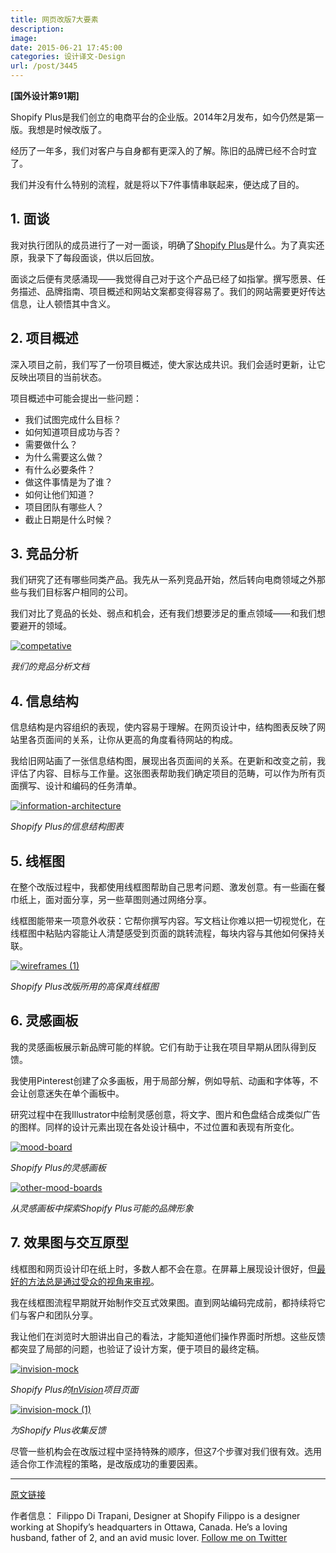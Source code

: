 ```yaml
---
title: 网页改版7大要素
description: 
image: 
date: 2015-06-21 17:45:00
categories: 设计译文-Design
url: /post/3445
---
```


**[国外设计第91期]**

Shopify Plus是我们创立的电商平台的企业版。2014年2月发布，如今仍然是第一版。我想是时候改版了。

经历了一年多，我们对客户与自身都有更深入的了解。陈旧的品牌已经不合时宜了。

我们并没有什么特别的流程，就是将以下7件事情串联起来，便达成了目的。

## 1. 面谈

我对执行团队的成员进行了一对一面谈，明确了[Shopify Plus](http://www.shopify.com/plus)是什么。为了真实还原，我录下了每段面谈，供以后回放。

面谈之后便有灵感涌现——我觉得自己对于这个产品已经了如指掌。撰写愿景、任务描述、品牌指南、项目概述和网站文案都变得容易了。我们的网站需要更好传达信息，让人顿悟其中含义。

## 2. 项目概述

深入项目之前，我们写了一份项目概述，使大家达成共识。我们会适时更新，让它反映出项目的当前状态。

项目概述中可能会提出一些问题：

* 我们试图完成什么目标？
* 如何知道项目成功与否？
* 需要做什么？
* 为什么需要这么做？
* 有什么必要条件？
* 做这件事情是为了谁？
* 如何让他们知道？
* 项目团队有哪些人？
* 截止日期是什么时候？

## 3. 竞品分析

我们研究了还有哪些同类产品。我先从一系列竞品开始，然后转向电商领域之外那些与我们目标客户相同的公司。

我们对比了竞品的长处、弱点和机会，还有我们想要涉足的重点领域——和我们想要避开的领域。

[![competative](http://blog.invisionapp.com/wp-content/uploads/2015/06/competative.jpg?ver=1)](http://blog.invisionapp.com/wp-content/uploads/2015/06/competative.jpg "7 elements of a website redesign process")

*我们的竞品分析文档*

## 4. 信息结构

信息结构是内容组织的表现，使内容易于理解。在网页设计中，结构图表反映了网站里各页面间的关系，让你从更高的角度看待网站的构成。

我给旧网站画了一张信息结构图，展现出各页面间的关系。在更新和改变之前，我评估了内容、目标与工作量。这张图表帮助我们确定项目的范畴，可以作为所有页面撰写、设计和编码的任务清单。

[![information-architecture](http://blog.invisionapp.com/wp-content/uploads/2015/06/information-architecture.jpg?ver=1)](http://blog.invisionapp.com/wp-content/uploads/2015/06/information-architecture.jpg "7 elements of a website redesign process")

*Shopify Plus的信息结构图表*

## 5. 线框图

在整个改版过程中，我都使用线框图帮助自己思考问题、激发创意。有一些画在餐巾纸上，面对面分享，另一些草图则通过网络分享。

线框图能带来一项意外收获：它帮你撰写内容。写文档让你难以把一切视觉化，在线框图中粘贴内容能让人清楚感受到页面的跳转流程，每块内容与其他如何保持关联。

[![wireframes (1)](http://blog.invisionapp.com/wp-content/uploads/2015/06/wireframes-1.jpg?ver=1)](http://blog.invisionapp.com/wp-content/uploads/2015/06/wireframes-1.jpg "7 elements of a website redesign process")

*Shopify Plus改版所用的高保真线框图*

## 6. 灵感画板

我的灵感画板展示新品牌可能的样貌。它们有助于让我在项目早期从团队得到反馈。

我使用Pinterest创建了众多画板，用于局部分解，例如导航、动画和字体等，不会让创意迷失在单个画板中。

研究过程中在我Illustrator中绘制灵感创意，将文字、图片和色盘结合成类似广告的图样。同样的设计元素出现在各处设计稿中，不过位置和表现有所变化。

[![mood-board](http://blog.invisionapp.com/wp-content/uploads/2015/06/mood-board.jpg?ver=1)](http://blog.invisionapp.com/wp-content/uploads/2015/06/mood-board.jpg "7 elements of a website redesign process")

*Shopify Plus的灵感画板*

[![other-mood-boards](http://blog.invisionapp.com/wp-content/uploads/2015/06/other-mood-boards.jpg?ver=1)](http://blog.invisionapp.com/wp-content/uploads/2015/06/other-mood-boards.jpg "7 elements of a website redesign process")

*从灵感画板中探索Shopify Plus可能的品牌形象*

## 7. 效果图与交互原型

线框图和网页设计印在纸上时，多数人都不会在意。在屏幕上展现设计很好，但[最好的方法总是通过受众的视角来审视](https://twitter.com/intent/tweet?text=%22it%27s+always+best+to+see+a+design+through+the+eyes+of+your+audience%22+http%3A%2F%2Fblog.invisionapp.com%2F7-elements-of-a-website-redesign-process%2F+via+%40InVisionApp)。

我在线框图流程早期就开始制作交互式效果图。直到网站编码完成前，都持续将它们与客户和团队分享。

我让他们在浏览时大胆讲出自己的看法，才能知道他们操作界面时所想。这些反馈都突显了局部的问题，也验证了设计方案，便于项目的最终定稿。

[![invision-mock](http://blog.invisionapp.com/wp-content/uploads/2015/06/invision-mock.jpg?ver=1)](http://blog.invisionapp.com/wp-content/uploads/2015/06/invision-mock.jpg "7 elements of a website redesign process")

*Shopify Plus的[InVision](http://www.invisionapp.com)项目页面*

[![invision-mock (1)](http://blog.invisionapp.com/wp-content/uploads/2015/06/invision-mock-1.jpg?ver=1)](http://blog.invisionapp.com/wp-content/uploads/2015/06/invision-mock-1.jpg "7 elements of a website redesign process")

*为Shopify Plus收集反馈*

尽管一些机构会在改版过程中坚持特殊的顺序，但这7个步骤对我们很有效。选用适合你工作流程的策略，是改版成功的重要因素。

---

[原文链接](http://blog.invisionapp.com/7-elements-of-a-website-redesign-process/)

作者信息：
Filippo Di Trapani, Designer at Shopify
Filippo is a designer working at Shopify’s headquarters in Ottawa, Canada. He’s a loving husband, father of 2, and an avid music lover.
[Follow me on Twitter](https://twitter.com/filippodt)